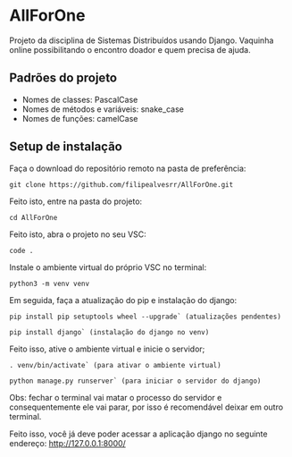 # AllForOne
Projeto da disciplina de Sistemas Distribuídos usando Django. Vaquinha online possibilitando o encontro doador e quem precisa de ajuda.

## Padrões do projeto
- Nomes de classes: PascalCase
- Nomes de métodos e variáveis: snake_case
- Nomes de funções: camelCase

## Setup de instalação
Faça o download do repositório remoto na pasta de preferência:
```
git clone https://github.com/filipealvesrr/AllForOne.git
```

Feito isto, entre na pasta do projeto:
  ```
  cd AllForOne
  ```

Feito isto, abra o projeto no seu VSC:
  ```
  code .
  ```

Instale o ambiente virtual do próprio VSC no terminal:
  ```
  python3 -m venv venv
  ```

Em seguida, faça a atualização do pip e instalação do django:
  ```
  pip install pip setuptools wheel --upgrade` (atualizações pendentes)
  ```
  ```
  pip install django` (instalação do django no venv)
  ```

Feito isso, ative o ambiente virtual e inicie o servidor;
  ```
  . venv/bin/activate` (para ativar o ambiente virtual)
  ```
  ```
  python manage.py runserver` (para iniciar o servidor do django)
  ```

Obs: fechar o terminal vai matar o processo do servidor e consequentemente ele vai parar, por isso é recomendável deixar em outro terminal.

Feito isso, você já deve poder acessar a aplicação django no seguinte endereço: http://127.0.0.1:8000/
